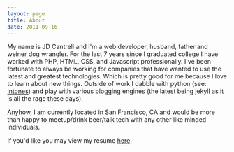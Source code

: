 ```yaml
--- 
layout: page
title: About 
date: 2011-09-16
---
```

My name is JD Cantrell and I'm a web developer, husband, father and weiner
dog wrangler. For the last 7 years since I graduated college I have worked
with PHP, HTML, CSS, and Javascript professionally. I've been fortunate to
always be working for companies that have wanted to use the latest and 
greatest technologies. Which is pretty good for me because I love to learn
about new things. Outside of work I dabble with python (see: 
[intones](http://intones.notsoevil.net)) and play with various blogging
engines (the latest being jekyll as it is all the rage these days).

Anyhow, I am currently located in San Francisco, CA and would be more than
happy to meetup/drink beer/talk tech with any other like minded individuals.

If you'd like you may view my resume [here](http://goodorobot.net/resume).




